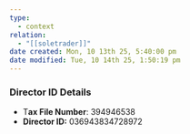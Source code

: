 ```yaml
---
type:
  - context
relation:
  - "[[soletrader]]"
date created: Mon, 10 13th 25, 5:40:00 pm
date modified: Tue, 10 14th 25, 1:50:19 pm
---
```

### Director ID Details

- T**ax File Number**: 394946538
- **Director ID:** 036943834728972
